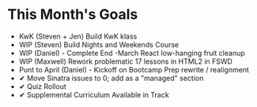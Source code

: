 # This Month's Goals

* KwK (Steven + Jen) Build KwK klass   
* WIP (Steven) Build Nights and Weekends Course   
* WIP (Daniel) - Complete End -March React low-hanging fruit cleanup   
* WIP (Maxwell) Rework problematic 17 lessons in HTML2 in FSWD   
* Punt to April (Daniel) - Kickoff on Bootcamp Prep rewrite / realignment  
* ✔ Move Sinatra issues to 0; add as a "managed" section   
* ✔ Quiz Rollout  
* ✔ Supplemental Curriculum Available in Track  
